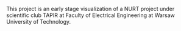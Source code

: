 This project is an early stage visualization of a NURT project under scientific club TAPIR at Faculty of Electrical Engineering at Warsaw University of Technology.
